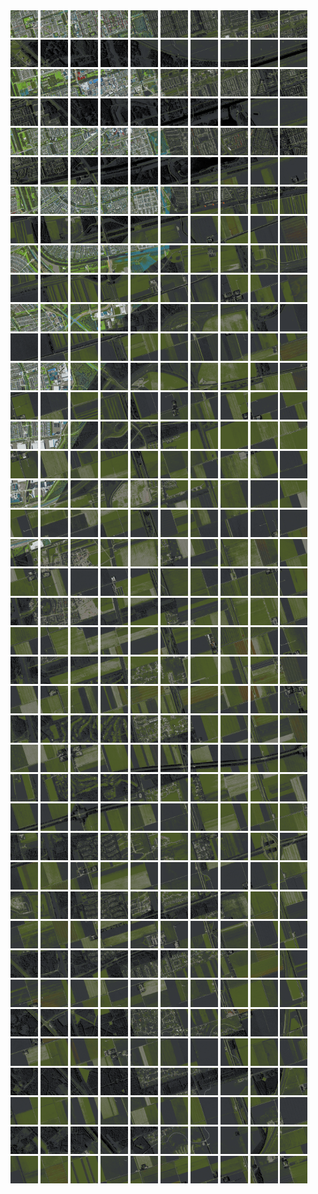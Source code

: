 <html>
<div>
<img src="https://github.com/HakkaTjakka/NL_TILE_MAP/blob/main/18/624/-1052/r.6240.-10520.png" height="44" width="44">
<img src="https://github.com/HakkaTjakka/NL_TILE_MAP/blob/main/18/624/-1052/r.6241.-10520.png" height="44" width="44">
<img src="https://github.com/HakkaTjakka/NL_TILE_MAP/blob/main/18/624/-1052/r.6242.-10520.png" height="44" width="44">
<img src="https://github.com/HakkaTjakka/NL_TILE_MAP/blob/main/18/624/-1052/r.6243.-10520.png" height="44" width="44">
<img src="https://github.com/HakkaTjakka/NL_TILE_MAP/blob/main/18/624/-1052/r.6244.-10520.png" height="44" width="44">
<img src="https://github.com/HakkaTjakka/NL_TILE_MAP/blob/main/18/624/-1052/r.6245.-10520.png" height="44" width="44">
<img src="https://github.com/HakkaTjakka/NL_TILE_MAP/blob/main/18/624/-1052/r.6246.-10520.png" height="44" width="44">
<img src="https://github.com/HakkaTjakka/NL_TILE_MAP/blob/main/18/624/-1052/r.6247.-10520.png" height="44" width="44">
<img src="https://github.com/HakkaTjakka/NL_TILE_MAP/blob/main/18/624/-1052/r.6248.-10520.png" height="44" width="44">
<img src="https://github.com/HakkaTjakka/NL_TILE_MAP/blob/main/18/624/-1052/r.6249.-10520.png" height="44" width="44">
<img src="https://github.com/HakkaTjakka/NL_TILE_MAP/blob/main/18/625/-1052/r.6250.-10520.png" height="44" width="44">
<img src="https://github.com/HakkaTjakka/NL_TILE_MAP/blob/main/18/625/-1052/r.6251.-10520.png" height="44" width="44">
<img src="https://github.com/HakkaTjakka/NL_TILE_MAP/blob/main/18/625/-1052/r.6252.-10520.png" height="44" width="44">
<img src="https://github.com/HakkaTjakka/NL_TILE_MAP/blob/main/18/625/-1052/r.6253.-10520.png" height="44" width="44">
<img src="https://github.com/HakkaTjakka/NL_TILE_MAP/blob/main/18/625/-1052/r.6254.-10520.png" height="44" width="44">
<img src="https://github.com/HakkaTjakka/NL_TILE_MAP/blob/main/18/625/-1052/r.6255.-10520.png" height="44" width="44">
<img src="https://github.com/HakkaTjakka/NL_TILE_MAP/blob/main/18/625/-1052/r.6256.-10520.png" height="44" width="44">
<img src="https://github.com/HakkaTjakka/NL_TILE_MAP/blob/main/18/625/-1052/r.6257.-10520.png" height="44" width="44">
<img src="https://github.com/HakkaTjakka/NL_TILE_MAP/blob/main/18/625/-1052/r.6258.-10520.png" height="44" width="44">
<img src="https://github.com/HakkaTjakka/NL_TILE_MAP/blob/main/18/625/-1052/r.6259.-10520.png" height="44" width="44">
<br>
<img src="https://github.com/HakkaTjakka/NL_TILE_MAP/blob/main/18/624/-1052/r.6240.-10519.png" height="44" width="44">
<img src="https://github.com/HakkaTjakka/NL_TILE_MAP/blob/main/18/624/-1052/r.6241.-10519.png" height="44" width="44">
<img src="https://github.com/HakkaTjakka/NL_TILE_MAP/blob/main/18/624/-1052/r.6242.-10519.png" height="44" width="44">
<img src="https://github.com/HakkaTjakka/NL_TILE_MAP/blob/main/18/624/-1052/r.6243.-10519.png" height="44" width="44">
<img src="https://github.com/HakkaTjakka/NL_TILE_MAP/blob/main/18/624/-1052/r.6244.-10519.png" height="44" width="44">
<img src="https://github.com/HakkaTjakka/NL_TILE_MAP/blob/main/18/624/-1052/r.6245.-10519.png" height="44" width="44">
<img src="https://github.com/HakkaTjakka/NL_TILE_MAP/blob/main/18/624/-1052/r.6246.-10519.png" height="44" width="44">
<img src="https://github.com/HakkaTjakka/NL_TILE_MAP/blob/main/18/624/-1052/r.6247.-10519.png" height="44" width="44">
<img src="https://github.com/HakkaTjakka/NL_TILE_MAP/blob/main/18/624/-1052/r.6248.-10519.png" height="44" width="44">
<img src="https://github.com/HakkaTjakka/NL_TILE_MAP/blob/main/18/624/-1052/r.6249.-10519.png" height="44" width="44">
<img src="https://github.com/HakkaTjakka/NL_TILE_MAP/blob/main/18/625/-1052/r.6250.-10519.png" height="44" width="44">
<img src="https://github.com/HakkaTjakka/NL_TILE_MAP/blob/main/18/625/-1052/r.6251.-10519.png" height="44" width="44">
<img src="https://github.com/HakkaTjakka/NL_TILE_MAP/blob/main/18/625/-1052/r.6252.-10519.png" height="44" width="44">
<img src="https://github.com/HakkaTjakka/NL_TILE_MAP/blob/main/18/625/-1052/r.6253.-10519.png" height="44" width="44">
<img src="https://github.com/HakkaTjakka/NL_TILE_MAP/blob/main/18/625/-1052/r.6254.-10519.png" height="44" width="44">
<img src="https://github.com/HakkaTjakka/NL_TILE_MAP/blob/main/18/625/-1052/r.6255.-10519.png" height="44" width="44">
<img src="https://github.com/HakkaTjakka/NL_TILE_MAP/blob/main/18/625/-1052/r.6256.-10519.png" height="44" width="44">
<img src="https://github.com/HakkaTjakka/NL_TILE_MAP/blob/main/18/625/-1052/r.6257.-10519.png" height="44" width="44">
<img src="https://github.com/HakkaTjakka/NL_TILE_MAP/blob/main/18/625/-1052/r.6258.-10519.png" height="44" width="44">
<img src="https://github.com/HakkaTjakka/NL_TILE_MAP/blob/main/18/625/-1052/r.6259.-10519.png" height="44" width="44">
<br>
<img src="https://github.com/HakkaTjakka/NL_TILE_MAP/blob/main/18/624/-1052/r.6240.-10518.png" height="44" width="44">
<img src="https://github.com/HakkaTjakka/NL_TILE_MAP/blob/main/18/624/-1052/r.6241.-10518.png" height="44" width="44">
<img src="https://github.com/HakkaTjakka/NL_TILE_MAP/blob/main/18/624/-1052/r.6242.-10518.png" height="44" width="44">
<img src="https://github.com/HakkaTjakka/NL_TILE_MAP/blob/main/18/624/-1052/r.6243.-10518.png" height="44" width="44">
<img src="https://github.com/HakkaTjakka/NL_TILE_MAP/blob/main/18/624/-1052/r.6244.-10518.png" height="44" width="44">
<img src="https://github.com/HakkaTjakka/NL_TILE_MAP/blob/main/18/624/-1052/r.6245.-10518.png" height="44" width="44">
<img src="https://github.com/HakkaTjakka/NL_TILE_MAP/blob/main/18/624/-1052/r.6246.-10518.png" height="44" width="44">
<img src="https://github.com/HakkaTjakka/NL_TILE_MAP/blob/main/18/624/-1052/r.6247.-10518.png" height="44" width="44">
<img src="https://github.com/HakkaTjakka/NL_TILE_MAP/blob/main/18/624/-1052/r.6248.-10518.png" height="44" width="44">
<img src="https://github.com/HakkaTjakka/NL_TILE_MAP/blob/main/18/624/-1052/r.6249.-10518.png" height="44" width="44">
<img src="https://github.com/HakkaTjakka/NL_TILE_MAP/blob/main/18/625/-1052/r.6250.-10518.png" height="44" width="44">
<img src="https://github.com/HakkaTjakka/NL_TILE_MAP/blob/main/18/625/-1052/r.6251.-10518.png" height="44" width="44">
<img src="https://github.com/HakkaTjakka/NL_TILE_MAP/blob/main/18/625/-1052/r.6252.-10518.png" height="44" width="44">
<img src="https://github.com/HakkaTjakka/NL_TILE_MAP/blob/main/18/625/-1052/r.6253.-10518.png" height="44" width="44">
<img src="https://github.com/HakkaTjakka/NL_TILE_MAP/blob/main/18/625/-1052/r.6254.-10518.png" height="44" width="44">
<img src="https://github.com/HakkaTjakka/NL_TILE_MAP/blob/main/18/625/-1052/r.6255.-10518.png" height="44" width="44">
<img src="https://github.com/HakkaTjakka/NL_TILE_MAP/blob/main/18/625/-1052/r.6256.-10518.png" height="44" width="44">
<img src="https://github.com/HakkaTjakka/NL_TILE_MAP/blob/main/18/625/-1052/r.6257.-10518.png" height="44" width="44">
<img src="https://github.com/HakkaTjakka/NL_TILE_MAP/blob/main/18/625/-1052/r.6258.-10518.png" height="44" width="44">
<img src="https://github.com/HakkaTjakka/NL_TILE_MAP/blob/main/18/625/-1052/r.6259.-10518.png" height="44" width="44">
<br>
<img src="https://github.com/HakkaTjakka/NL_TILE_MAP/blob/main/18/624/-1052/r.6240.-10517.png" height="44" width="44">
<img src="https://github.com/HakkaTjakka/NL_TILE_MAP/blob/main/18/624/-1052/r.6241.-10517.png" height="44" width="44">
<img src="https://github.com/HakkaTjakka/NL_TILE_MAP/blob/main/18/624/-1052/r.6242.-10517.png" height="44" width="44">
<img src="https://github.com/HakkaTjakka/NL_TILE_MAP/blob/main/18/624/-1052/r.6243.-10517.png" height="44" width="44">
<img src="https://github.com/HakkaTjakka/NL_TILE_MAP/blob/main/18/624/-1052/r.6244.-10517.png" height="44" width="44">
<img src="https://github.com/HakkaTjakka/NL_TILE_MAP/blob/main/18/624/-1052/r.6245.-10517.png" height="44" width="44">
<img src="https://github.com/HakkaTjakka/NL_TILE_MAP/blob/main/18/624/-1052/r.6246.-10517.png" height="44" width="44">
<img src="https://github.com/HakkaTjakka/NL_TILE_MAP/blob/main/18/624/-1052/r.6247.-10517.png" height="44" width="44">
<img src="https://github.com/HakkaTjakka/NL_TILE_MAP/blob/main/18/624/-1052/r.6248.-10517.png" height="44" width="44">
<img src="https://github.com/HakkaTjakka/NL_TILE_MAP/blob/main/18/624/-1052/r.6249.-10517.png" height="44" width="44">
<img src="https://github.com/HakkaTjakka/NL_TILE_MAP/blob/main/18/625/-1052/r.6250.-10517.png" height="44" width="44">
<img src="https://github.com/HakkaTjakka/NL_TILE_MAP/blob/main/18/625/-1052/r.6251.-10517.png" height="44" width="44">
<img src="https://github.com/HakkaTjakka/NL_TILE_MAP/blob/main/18/625/-1052/r.6252.-10517.png" height="44" width="44">
<img src="https://github.com/HakkaTjakka/NL_TILE_MAP/blob/main/18/625/-1052/r.6253.-10517.png" height="44" width="44">
<img src="https://github.com/HakkaTjakka/NL_TILE_MAP/blob/main/18/625/-1052/r.6254.-10517.png" height="44" width="44">
<img src="https://github.com/HakkaTjakka/NL_TILE_MAP/blob/main/18/625/-1052/r.6255.-10517.png" height="44" width="44">
<img src="https://github.com/HakkaTjakka/NL_TILE_MAP/blob/main/18/625/-1052/r.6256.-10517.png" height="44" width="44">
<img src="https://github.com/HakkaTjakka/NL_TILE_MAP/blob/main/18/625/-1052/r.6257.-10517.png" height="44" width="44">
<img src="https://github.com/HakkaTjakka/NL_TILE_MAP/blob/main/18/625/-1052/r.6258.-10517.png" height="44" width="44">
<img src="https://github.com/HakkaTjakka/NL_TILE_MAP/blob/main/18/625/-1052/r.6259.-10517.png" height="44" width="44">
<br>
<img src="https://github.com/HakkaTjakka/NL_TILE_MAP/blob/main/18/624/-1052/r.6240.-10516.png" height="44" width="44">
<img src="https://github.com/HakkaTjakka/NL_TILE_MAP/blob/main/18/624/-1052/r.6241.-10516.png" height="44" width="44">
<img src="https://github.com/HakkaTjakka/NL_TILE_MAP/blob/main/18/624/-1052/r.6242.-10516.png" height="44" width="44">
<img src="https://github.com/HakkaTjakka/NL_TILE_MAP/blob/main/18/624/-1052/r.6243.-10516.png" height="44" width="44">
<img src="https://github.com/HakkaTjakka/NL_TILE_MAP/blob/main/18/624/-1052/r.6244.-10516.png" height="44" width="44">
<img src="https://github.com/HakkaTjakka/NL_TILE_MAP/blob/main/18/624/-1052/r.6245.-10516.png" height="44" width="44">
<img src="https://github.com/HakkaTjakka/NL_TILE_MAP/blob/main/18/624/-1052/r.6246.-10516.png" height="44" width="44">
<img src="https://github.com/HakkaTjakka/NL_TILE_MAP/blob/main/18/624/-1052/r.6247.-10516.png" height="44" width="44">
<img src="https://github.com/HakkaTjakka/NL_TILE_MAP/blob/main/18/624/-1052/r.6248.-10516.png" height="44" width="44">
<img src="https://github.com/HakkaTjakka/NL_TILE_MAP/blob/main/18/624/-1052/r.6249.-10516.png" height="44" width="44">
<img src="https://github.com/HakkaTjakka/NL_TILE_MAP/blob/main/18/625/-1052/r.6250.-10516.png" height="44" width="44">
<img src="https://github.com/HakkaTjakka/NL_TILE_MAP/blob/main/18/625/-1052/r.6251.-10516.png" height="44" width="44">
<img src="https://github.com/HakkaTjakka/NL_TILE_MAP/blob/main/18/625/-1052/r.6252.-10516.png" height="44" width="44">
<img src="https://github.com/HakkaTjakka/NL_TILE_MAP/blob/main/18/625/-1052/r.6253.-10516.png" height="44" width="44">
<img src="https://github.com/HakkaTjakka/NL_TILE_MAP/blob/main/18/625/-1052/r.6254.-10516.png" height="44" width="44">
<img src="https://github.com/HakkaTjakka/NL_TILE_MAP/blob/main/18/625/-1052/r.6255.-10516.png" height="44" width="44">
<img src="https://github.com/HakkaTjakka/NL_TILE_MAP/blob/main/18/625/-1052/r.6256.-10516.png" height="44" width="44">
<img src="https://github.com/HakkaTjakka/NL_TILE_MAP/blob/main/18/625/-1052/r.6257.-10516.png" height="44" width="44">
<img src="https://github.com/HakkaTjakka/NL_TILE_MAP/blob/main/18/625/-1052/r.6258.-10516.png" height="44" width="44">
<img src="https://github.com/HakkaTjakka/NL_TILE_MAP/blob/main/18/625/-1052/r.6259.-10516.png" height="44" width="44">
<br>
<img src="https://github.com/HakkaTjakka/NL_TILE_MAP/blob/main/18/624/-1052/r.6240.-10515.png" height="44" width="44">
<img src="https://github.com/HakkaTjakka/NL_TILE_MAP/blob/main/18/624/-1052/r.6241.-10515.png" height="44" width="44">
<img src="https://github.com/HakkaTjakka/NL_TILE_MAP/blob/main/18/624/-1052/r.6242.-10515.png" height="44" width="44">
<img src="https://github.com/HakkaTjakka/NL_TILE_MAP/blob/main/18/624/-1052/r.6243.-10515.png" height="44" width="44">
<img src="https://github.com/HakkaTjakka/NL_TILE_MAP/blob/main/18/624/-1052/r.6244.-10515.png" height="44" width="44">
<img src="https://github.com/HakkaTjakka/NL_TILE_MAP/blob/main/18/624/-1052/r.6245.-10515.png" height="44" width="44">
<img src="https://github.com/HakkaTjakka/NL_TILE_MAP/blob/main/18/624/-1052/r.6246.-10515.png" height="44" width="44">
<img src="https://github.com/HakkaTjakka/NL_TILE_MAP/blob/main/18/624/-1052/r.6247.-10515.png" height="44" width="44">
<img src="https://github.com/HakkaTjakka/NL_TILE_MAP/blob/main/18/624/-1052/r.6248.-10515.png" height="44" width="44">
<img src="https://github.com/HakkaTjakka/NL_TILE_MAP/blob/main/18/624/-1052/r.6249.-10515.png" height="44" width="44">
<img src="https://github.com/HakkaTjakka/NL_TILE_MAP/blob/main/18/625/-1052/r.6250.-10515.png" height="44" width="44">
<img src="https://github.com/HakkaTjakka/NL_TILE_MAP/blob/main/18/625/-1052/r.6251.-10515.png" height="44" width="44">
<img src="https://github.com/HakkaTjakka/NL_TILE_MAP/blob/main/18/625/-1052/r.6252.-10515.png" height="44" width="44">
<img src="https://github.com/HakkaTjakka/NL_TILE_MAP/blob/main/18/625/-1052/r.6253.-10515.png" height="44" width="44">
<img src="https://github.com/HakkaTjakka/NL_TILE_MAP/blob/main/18/625/-1052/r.6254.-10515.png" height="44" width="44">
<img src="https://github.com/HakkaTjakka/NL_TILE_MAP/blob/main/18/625/-1052/r.6255.-10515.png" height="44" width="44">
<img src="https://github.com/HakkaTjakka/NL_TILE_MAP/blob/main/18/625/-1052/r.6256.-10515.png" height="44" width="44">
<img src="https://github.com/HakkaTjakka/NL_TILE_MAP/blob/main/18/625/-1052/r.6257.-10515.png" height="44" width="44">
<img src="https://github.com/HakkaTjakka/NL_TILE_MAP/blob/main/18/625/-1052/r.6258.-10515.png" height="44" width="44">
<img src="https://github.com/HakkaTjakka/NL_TILE_MAP/blob/main/18/625/-1052/r.6259.-10515.png" height="44" width="44">
<br>
<img src="https://github.com/HakkaTjakka/NL_TILE_MAP/blob/main/18/624/-1052/r.6240.-10514.png" height="44" width="44">
<img src="https://github.com/HakkaTjakka/NL_TILE_MAP/blob/main/18/624/-1052/r.6241.-10514.png" height="44" width="44">
<img src="https://github.com/HakkaTjakka/NL_TILE_MAP/blob/main/18/624/-1052/r.6242.-10514.png" height="44" width="44">
<img src="https://github.com/HakkaTjakka/NL_TILE_MAP/blob/main/18/624/-1052/r.6243.-10514.png" height="44" width="44">
<img src="https://github.com/HakkaTjakka/NL_TILE_MAP/blob/main/18/624/-1052/r.6244.-10514.png" height="44" width="44">
<img src="https://github.com/HakkaTjakka/NL_TILE_MAP/blob/main/18/624/-1052/r.6245.-10514.png" height="44" width="44">
<img src="https://github.com/HakkaTjakka/NL_TILE_MAP/blob/main/18/624/-1052/r.6246.-10514.png" height="44" width="44">
<img src="https://github.com/HakkaTjakka/NL_TILE_MAP/blob/main/18/624/-1052/r.6247.-10514.png" height="44" width="44">
<img src="https://github.com/HakkaTjakka/NL_TILE_MAP/blob/main/18/624/-1052/r.6248.-10514.png" height="44" width="44">
<img src="https://github.com/HakkaTjakka/NL_TILE_MAP/blob/main/18/624/-1052/r.6249.-10514.png" height="44" width="44">
<img src="https://github.com/HakkaTjakka/NL_TILE_MAP/blob/main/18/625/-1052/r.6250.-10514.png" height="44" width="44">
<img src="https://github.com/HakkaTjakka/NL_TILE_MAP/blob/main/18/625/-1052/r.6251.-10514.png" height="44" width="44">
<img src="https://github.com/HakkaTjakka/NL_TILE_MAP/blob/main/18/625/-1052/r.6252.-10514.png" height="44" width="44">
<img src="https://github.com/HakkaTjakka/NL_TILE_MAP/blob/main/18/625/-1052/r.6253.-10514.png" height="44" width="44">
<img src="https://github.com/HakkaTjakka/NL_TILE_MAP/blob/main/18/625/-1052/r.6254.-10514.png" height="44" width="44">
<img src="https://github.com/HakkaTjakka/NL_TILE_MAP/blob/main/18/625/-1052/r.6255.-10514.png" height="44" width="44">
<img src="https://github.com/HakkaTjakka/NL_TILE_MAP/blob/main/18/625/-1052/r.6256.-10514.png" height="44" width="44">
<img src="https://github.com/HakkaTjakka/NL_TILE_MAP/blob/main/18/625/-1052/r.6257.-10514.png" height="44" width="44">
<img src="https://github.com/HakkaTjakka/NL_TILE_MAP/blob/main/18/625/-1052/r.6258.-10514.png" height="44" width="44">
<img src="https://github.com/HakkaTjakka/NL_TILE_MAP/blob/main/18/625/-1052/r.6259.-10514.png" height="44" width="44">
<br>
<img src="https://github.com/HakkaTjakka/NL_TILE_MAP/blob/main/18/624/-1052/r.6240.-10513.png" height="44" width="44">
<img src="https://github.com/HakkaTjakka/NL_TILE_MAP/blob/main/18/624/-1052/r.6241.-10513.png" height="44" width="44">
<img src="https://github.com/HakkaTjakka/NL_TILE_MAP/blob/main/18/624/-1052/r.6242.-10513.png" height="44" width="44">
<img src="https://github.com/HakkaTjakka/NL_TILE_MAP/blob/main/18/624/-1052/r.6243.-10513.png" height="44" width="44">
<img src="https://github.com/HakkaTjakka/NL_TILE_MAP/blob/main/18/624/-1052/r.6244.-10513.png" height="44" width="44">
<img src="https://github.com/HakkaTjakka/NL_TILE_MAP/blob/main/18/624/-1052/r.6245.-10513.png" height="44" width="44">
<img src="https://github.com/HakkaTjakka/NL_TILE_MAP/blob/main/18/624/-1052/r.6246.-10513.png" height="44" width="44">
<img src="https://github.com/HakkaTjakka/NL_TILE_MAP/blob/main/18/624/-1052/r.6247.-10513.png" height="44" width="44">
<img src="https://github.com/HakkaTjakka/NL_TILE_MAP/blob/main/18/624/-1052/r.6248.-10513.png" height="44" width="44">
<img src="https://github.com/HakkaTjakka/NL_TILE_MAP/blob/main/18/624/-1052/r.6249.-10513.png" height="44" width="44">
<img src="https://github.com/HakkaTjakka/NL_TILE_MAP/blob/main/18/625/-1052/r.6250.-10513.png" height="44" width="44">
<img src="https://github.com/HakkaTjakka/NL_TILE_MAP/blob/main/18/625/-1052/r.6251.-10513.png" height="44" width="44">
<img src="https://github.com/HakkaTjakka/NL_TILE_MAP/blob/main/18/625/-1052/r.6252.-10513.png" height="44" width="44">
<img src="https://github.com/HakkaTjakka/NL_TILE_MAP/blob/main/18/625/-1052/r.6253.-10513.png" height="44" width="44">
<img src="https://github.com/HakkaTjakka/NL_TILE_MAP/blob/main/18/625/-1052/r.6254.-10513.png" height="44" width="44">
<img src="https://github.com/HakkaTjakka/NL_TILE_MAP/blob/main/18/625/-1052/r.6255.-10513.png" height="44" width="44">
<img src="https://github.com/HakkaTjakka/NL_TILE_MAP/blob/main/18/625/-1052/r.6256.-10513.png" height="44" width="44">
<img src="https://github.com/HakkaTjakka/NL_TILE_MAP/blob/main/18/625/-1052/r.6257.-10513.png" height="44" width="44">
<img src="https://github.com/HakkaTjakka/NL_TILE_MAP/blob/main/18/625/-1052/r.6258.-10513.png" height="44" width="44">
<img src="https://github.com/HakkaTjakka/NL_TILE_MAP/blob/main/18/625/-1052/r.6259.-10513.png" height="44" width="44">
<br>
<img src="https://github.com/HakkaTjakka/NL_TILE_MAP/blob/main/18/624/-1052/r.6240.-10512.png" height="44" width="44">
<img src="https://github.com/HakkaTjakka/NL_TILE_MAP/blob/main/18/624/-1052/r.6241.-10512.png" height="44" width="44">
<img src="https://github.com/HakkaTjakka/NL_TILE_MAP/blob/main/18/624/-1052/r.6242.-10512.png" height="44" width="44">
<img src="https://github.com/HakkaTjakka/NL_TILE_MAP/blob/main/18/624/-1052/r.6243.-10512.png" height="44" width="44">
<img src="https://github.com/HakkaTjakka/NL_TILE_MAP/blob/main/18/624/-1052/r.6244.-10512.png" height="44" width="44">
<img src="https://github.com/HakkaTjakka/NL_TILE_MAP/blob/main/18/624/-1052/r.6245.-10512.png" height="44" width="44">
<img src="https://github.com/HakkaTjakka/NL_TILE_MAP/blob/main/18/624/-1052/r.6246.-10512.png" height="44" width="44">
<img src="https://github.com/HakkaTjakka/NL_TILE_MAP/blob/main/18/624/-1052/r.6247.-10512.png" height="44" width="44">
<img src="https://github.com/HakkaTjakka/NL_TILE_MAP/blob/main/18/624/-1052/r.6248.-10512.png" height="44" width="44">
<img src="https://github.com/HakkaTjakka/NL_TILE_MAP/blob/main/18/624/-1052/r.6249.-10512.png" height="44" width="44">
<img src="https://github.com/HakkaTjakka/NL_TILE_MAP/blob/main/18/625/-1052/r.6250.-10512.png" height="44" width="44">
<img src="https://github.com/HakkaTjakka/NL_TILE_MAP/blob/main/18/625/-1052/r.6251.-10512.png" height="44" width="44">
<img src="https://github.com/HakkaTjakka/NL_TILE_MAP/blob/main/18/625/-1052/r.6252.-10512.png" height="44" width="44">
<img src="https://github.com/HakkaTjakka/NL_TILE_MAP/blob/main/18/625/-1052/r.6253.-10512.png" height="44" width="44">
<img src="https://github.com/HakkaTjakka/NL_TILE_MAP/blob/main/18/625/-1052/r.6254.-10512.png" height="44" width="44">
<img src="https://github.com/HakkaTjakka/NL_TILE_MAP/blob/main/18/625/-1052/r.6255.-10512.png" height="44" width="44">
<img src="https://github.com/HakkaTjakka/NL_TILE_MAP/blob/main/18/625/-1052/r.6256.-10512.png" height="44" width="44">
<img src="https://github.com/HakkaTjakka/NL_TILE_MAP/blob/main/18/625/-1052/r.6257.-10512.png" height="44" width="44">
<img src="https://github.com/HakkaTjakka/NL_TILE_MAP/blob/main/18/625/-1052/r.6258.-10512.png" height="44" width="44">
<img src="https://github.com/HakkaTjakka/NL_TILE_MAP/blob/main/18/625/-1052/r.6259.-10512.png" height="44" width="44">
<br>
<img src="https://github.com/HakkaTjakka/NL_TILE_MAP/blob/main/18/624/-1052/r.6240.-10511.png" height="44" width="44">
<img src="https://github.com/HakkaTjakka/NL_TILE_MAP/blob/main/18/624/-1052/r.6241.-10511.png" height="44" width="44">
<img src="https://github.com/HakkaTjakka/NL_TILE_MAP/blob/main/18/624/-1052/r.6242.-10511.png" height="44" width="44">
<img src="https://github.com/HakkaTjakka/NL_TILE_MAP/blob/main/18/624/-1052/r.6243.-10511.png" height="44" width="44">
<img src="https://github.com/HakkaTjakka/NL_TILE_MAP/blob/main/18/624/-1052/r.6244.-10511.png" height="44" width="44">
<img src="https://github.com/HakkaTjakka/NL_TILE_MAP/blob/main/18/624/-1052/r.6245.-10511.png" height="44" width="44">
<img src="https://github.com/HakkaTjakka/NL_TILE_MAP/blob/main/18/624/-1052/r.6246.-10511.png" height="44" width="44">
<img src="https://github.com/HakkaTjakka/NL_TILE_MAP/blob/main/18/624/-1052/r.6247.-10511.png" height="44" width="44">
<img src="https://github.com/HakkaTjakka/NL_TILE_MAP/blob/main/18/624/-1052/r.6248.-10511.png" height="44" width="44">
<img src="https://github.com/HakkaTjakka/NL_TILE_MAP/blob/main/18/624/-1052/r.6249.-10511.png" height="44" width="44">
<img src="https://github.com/HakkaTjakka/NL_TILE_MAP/blob/main/18/625/-1052/r.6250.-10511.png" height="44" width="44">
<img src="https://github.com/HakkaTjakka/NL_TILE_MAP/blob/main/18/625/-1052/r.6251.-10511.png" height="44" width="44">
<img src="https://github.com/HakkaTjakka/NL_TILE_MAP/blob/main/18/625/-1052/r.6252.-10511.png" height="44" width="44">
<img src="https://github.com/HakkaTjakka/NL_TILE_MAP/blob/main/18/625/-1052/r.6253.-10511.png" height="44" width="44">
<img src="https://github.com/HakkaTjakka/NL_TILE_MAP/blob/main/18/625/-1052/r.6254.-10511.png" height="44" width="44">
<img src="https://github.com/HakkaTjakka/NL_TILE_MAP/blob/main/18/625/-1052/r.6255.-10511.png" height="44" width="44">
<img src="https://github.com/HakkaTjakka/NL_TILE_MAP/blob/main/18/625/-1052/r.6256.-10511.png" height="44" width="44">
<img src="https://github.com/HakkaTjakka/NL_TILE_MAP/blob/main/18/625/-1052/r.6257.-10511.png" height="44" width="44">
<img src="https://github.com/HakkaTjakka/NL_TILE_MAP/blob/main/18/625/-1052/r.6258.-10511.png" height="44" width="44">
<img src="https://github.com/HakkaTjakka/NL_TILE_MAP/blob/main/18/625/-1052/r.6259.-10511.png" height="44" width="44">
<br>
<img src="https://github.com/HakkaTjakka/NL_TILE_MAP/blob/main/18/624/-1051/r.6240.-10510.png" height="44" width="44">
<img src="https://github.com/HakkaTjakka/NL_TILE_MAP/blob/main/18/624/-1051/r.6241.-10510.png" height="44" width="44">
<img src="https://github.com/HakkaTjakka/NL_TILE_MAP/blob/main/18/624/-1051/r.6242.-10510.png" height="44" width="44">
<img src="https://github.com/HakkaTjakka/NL_TILE_MAP/blob/main/18/624/-1051/r.6243.-10510.png" height="44" width="44">
<img src="https://github.com/HakkaTjakka/NL_TILE_MAP/blob/main/18/624/-1051/r.6244.-10510.png" height="44" width="44">
<img src="https://github.com/HakkaTjakka/NL_TILE_MAP/blob/main/18/624/-1051/r.6245.-10510.png" height="44" width="44">
<img src="https://github.com/HakkaTjakka/NL_TILE_MAP/blob/main/18/624/-1051/r.6246.-10510.png" height="44" width="44">
<img src="https://github.com/HakkaTjakka/NL_TILE_MAP/blob/main/18/624/-1051/r.6247.-10510.png" height="44" width="44">
<img src="https://github.com/HakkaTjakka/NL_TILE_MAP/blob/main/18/624/-1051/r.6248.-10510.png" height="44" width="44">
<img src="https://github.com/HakkaTjakka/NL_TILE_MAP/blob/main/18/624/-1051/r.6249.-10510.png" height="44" width="44">
<img src="https://github.com/HakkaTjakka/NL_TILE_MAP/blob/main/18/625/-1051/r.6250.-10510.png" height="44" width="44">
<img src="https://github.com/HakkaTjakka/NL_TILE_MAP/blob/main/18/625/-1051/r.6251.-10510.png" height="44" width="44">
<img src="https://github.com/HakkaTjakka/NL_TILE_MAP/blob/main/18/625/-1051/r.6252.-10510.png" height="44" width="44">
<img src="https://github.com/HakkaTjakka/NL_TILE_MAP/blob/main/18/625/-1051/r.6253.-10510.png" height="44" width="44">
<img src="https://github.com/HakkaTjakka/NL_TILE_MAP/blob/main/18/625/-1051/r.6254.-10510.png" height="44" width="44">
<img src="https://github.com/HakkaTjakka/NL_TILE_MAP/blob/main/18/625/-1051/r.6255.-10510.png" height="44" width="44">
<img src="https://github.com/HakkaTjakka/NL_TILE_MAP/blob/main/18/625/-1051/r.6256.-10510.png" height="44" width="44">
<img src="https://github.com/HakkaTjakka/NL_TILE_MAP/blob/main/18/625/-1051/r.6257.-10510.png" height="44" width="44">
<img src="https://github.com/HakkaTjakka/NL_TILE_MAP/blob/main/18/625/-1051/r.6258.-10510.png" height="44" width="44">
<img src="https://github.com/HakkaTjakka/NL_TILE_MAP/blob/main/18/625/-1051/r.6259.-10510.png" height="44" width="44">
<br>
<img src="https://github.com/HakkaTjakka/NL_TILE_MAP/blob/main/18/624/-1051/r.6240.-10509.png" height="44" width="44">
<img src="https://github.com/HakkaTjakka/NL_TILE_MAP/blob/main/18/624/-1051/r.6241.-10509.png" height="44" width="44">
<img src="https://github.com/HakkaTjakka/NL_TILE_MAP/blob/main/18/624/-1051/r.6242.-10509.png" height="44" width="44">
<img src="https://github.com/HakkaTjakka/NL_TILE_MAP/blob/main/18/624/-1051/r.6243.-10509.png" height="44" width="44">
<img src="https://github.com/HakkaTjakka/NL_TILE_MAP/blob/main/18/624/-1051/r.6244.-10509.png" height="44" width="44">
<img src="https://github.com/HakkaTjakka/NL_TILE_MAP/blob/main/18/624/-1051/r.6245.-10509.png" height="44" width="44">
<img src="https://github.com/HakkaTjakka/NL_TILE_MAP/blob/main/18/624/-1051/r.6246.-10509.png" height="44" width="44">
<img src="https://github.com/HakkaTjakka/NL_TILE_MAP/blob/main/18/624/-1051/r.6247.-10509.png" height="44" width="44">
<img src="https://github.com/HakkaTjakka/NL_TILE_MAP/blob/main/18/624/-1051/r.6248.-10509.png" height="44" width="44">
<img src="https://github.com/HakkaTjakka/NL_TILE_MAP/blob/main/18/624/-1051/r.6249.-10509.png" height="44" width="44">
<img src="https://github.com/HakkaTjakka/NL_TILE_MAP/blob/main/18/625/-1051/r.6250.-10509.png" height="44" width="44">
<img src="https://github.com/HakkaTjakka/NL_TILE_MAP/blob/main/18/625/-1051/r.6251.-10509.png" height="44" width="44">
<img src="https://github.com/HakkaTjakka/NL_TILE_MAP/blob/main/18/625/-1051/r.6252.-10509.png" height="44" width="44">
<img src="https://github.com/HakkaTjakka/NL_TILE_MAP/blob/main/18/625/-1051/r.6253.-10509.png" height="44" width="44">
<img src="https://github.com/HakkaTjakka/NL_TILE_MAP/blob/main/18/625/-1051/r.6254.-10509.png" height="44" width="44">
<img src="https://github.com/HakkaTjakka/NL_TILE_MAP/blob/main/18/625/-1051/r.6255.-10509.png" height="44" width="44">
<img src="https://github.com/HakkaTjakka/NL_TILE_MAP/blob/main/18/625/-1051/r.6256.-10509.png" height="44" width="44">
<img src="https://github.com/HakkaTjakka/NL_TILE_MAP/blob/main/18/625/-1051/r.6257.-10509.png" height="44" width="44">
<img src="https://github.com/HakkaTjakka/NL_TILE_MAP/blob/main/18/625/-1051/r.6258.-10509.png" height="44" width="44">
<img src="https://github.com/HakkaTjakka/NL_TILE_MAP/blob/main/18/625/-1051/r.6259.-10509.png" height="44" width="44">
<br>
<img src="https://github.com/HakkaTjakka/NL_TILE_MAP/blob/main/18/624/-1051/r.6240.-10508.png" height="44" width="44">
<img src="https://github.com/HakkaTjakka/NL_TILE_MAP/blob/main/18/624/-1051/r.6241.-10508.png" height="44" width="44">
<img src="https://github.com/HakkaTjakka/NL_TILE_MAP/blob/main/18/624/-1051/r.6242.-10508.png" height="44" width="44">
<img src="https://github.com/HakkaTjakka/NL_TILE_MAP/blob/main/18/624/-1051/r.6243.-10508.png" height="44" width="44">
<img src="https://github.com/HakkaTjakka/NL_TILE_MAP/blob/main/18/624/-1051/r.6244.-10508.png" height="44" width="44">
<img src="https://github.com/HakkaTjakka/NL_TILE_MAP/blob/main/18/624/-1051/r.6245.-10508.png" height="44" width="44">
<img src="https://github.com/HakkaTjakka/NL_TILE_MAP/blob/main/18/624/-1051/r.6246.-10508.png" height="44" width="44">
<img src="https://github.com/HakkaTjakka/NL_TILE_MAP/blob/main/18/624/-1051/r.6247.-10508.png" height="44" width="44">
<img src="https://github.com/HakkaTjakka/NL_TILE_MAP/blob/main/18/624/-1051/r.6248.-10508.png" height="44" width="44">
<img src="https://github.com/HakkaTjakka/NL_TILE_MAP/blob/main/18/624/-1051/r.6249.-10508.png" height="44" width="44">
<img src="https://github.com/HakkaTjakka/NL_TILE_MAP/blob/main/18/625/-1051/r.6250.-10508.png" height="44" width="44">
<img src="https://github.com/HakkaTjakka/NL_TILE_MAP/blob/main/18/625/-1051/r.6251.-10508.png" height="44" width="44">
<img src="https://github.com/HakkaTjakka/NL_TILE_MAP/blob/main/18/625/-1051/r.6252.-10508.png" height="44" width="44">
<img src="https://github.com/HakkaTjakka/NL_TILE_MAP/blob/main/18/625/-1051/r.6253.-10508.png" height="44" width="44">
<img src="https://github.com/HakkaTjakka/NL_TILE_MAP/blob/main/18/625/-1051/r.6254.-10508.png" height="44" width="44">
<img src="https://github.com/HakkaTjakka/NL_TILE_MAP/blob/main/18/625/-1051/r.6255.-10508.png" height="44" width="44">
<img src="https://github.com/HakkaTjakka/NL_TILE_MAP/blob/main/18/625/-1051/r.6256.-10508.png" height="44" width="44">
<img src="https://github.com/HakkaTjakka/NL_TILE_MAP/blob/main/18/625/-1051/r.6257.-10508.png" height="44" width="44">
<img src="https://github.com/HakkaTjakka/NL_TILE_MAP/blob/main/18/625/-1051/r.6258.-10508.png" height="44" width="44">
<img src="https://github.com/HakkaTjakka/NL_TILE_MAP/blob/main/18/625/-1051/r.6259.-10508.png" height="44" width="44">
<br>
<img src="https://github.com/HakkaTjakka/NL_TILE_MAP/blob/main/18/624/-1051/r.6240.-10507.png" height="44" width="44">
<img src="https://github.com/HakkaTjakka/NL_TILE_MAP/blob/main/18/624/-1051/r.6241.-10507.png" height="44" width="44">
<img src="https://github.com/HakkaTjakka/NL_TILE_MAP/blob/main/18/624/-1051/r.6242.-10507.png" height="44" width="44">
<img src="https://github.com/HakkaTjakka/NL_TILE_MAP/blob/main/18/624/-1051/r.6243.-10507.png" height="44" width="44">
<img src="https://github.com/HakkaTjakka/NL_TILE_MAP/blob/main/18/624/-1051/r.6244.-10507.png" height="44" width="44">
<img src="https://github.com/HakkaTjakka/NL_TILE_MAP/blob/main/18/624/-1051/r.6245.-10507.png" height="44" width="44">
<img src="https://github.com/HakkaTjakka/NL_TILE_MAP/blob/main/18/624/-1051/r.6246.-10507.png" height="44" width="44">
<img src="https://github.com/HakkaTjakka/NL_TILE_MAP/blob/main/18/624/-1051/r.6247.-10507.png" height="44" width="44">
<img src="https://github.com/HakkaTjakka/NL_TILE_MAP/blob/main/18/624/-1051/r.6248.-10507.png" height="44" width="44">
<img src="https://github.com/HakkaTjakka/NL_TILE_MAP/blob/main/18/624/-1051/r.6249.-10507.png" height="44" width="44">
<img src="https://github.com/HakkaTjakka/NL_TILE_MAP/blob/main/18/625/-1051/r.6250.-10507.png" height="44" width="44">
<img src="https://github.com/HakkaTjakka/NL_TILE_MAP/blob/main/18/625/-1051/r.6251.-10507.png" height="44" width="44">
<img src="https://github.com/HakkaTjakka/NL_TILE_MAP/blob/main/18/625/-1051/r.6252.-10507.png" height="44" width="44">
<img src="https://github.com/HakkaTjakka/NL_TILE_MAP/blob/main/18/625/-1051/r.6253.-10507.png" height="44" width="44">
<img src="https://github.com/HakkaTjakka/NL_TILE_MAP/blob/main/18/625/-1051/r.6254.-10507.png" height="44" width="44">
<img src="https://github.com/HakkaTjakka/NL_TILE_MAP/blob/main/18/625/-1051/r.6255.-10507.png" height="44" width="44">
<img src="https://github.com/HakkaTjakka/NL_TILE_MAP/blob/main/18/625/-1051/r.6256.-10507.png" height="44" width="44">
<img src="https://github.com/HakkaTjakka/NL_TILE_MAP/blob/main/18/625/-1051/r.6257.-10507.png" height="44" width="44">
<img src="https://github.com/HakkaTjakka/NL_TILE_MAP/blob/main/18/625/-1051/r.6258.-10507.png" height="44" width="44">
<img src="https://github.com/HakkaTjakka/NL_TILE_MAP/blob/main/18/625/-1051/r.6259.-10507.png" height="44" width="44">
<br>
<img src="https://github.com/HakkaTjakka/NL_TILE_MAP/blob/main/18/624/-1051/r.6240.-10506.png" height="44" width="44">
<img src="https://github.com/HakkaTjakka/NL_TILE_MAP/blob/main/18/624/-1051/r.6241.-10506.png" height="44" width="44">
<img src="https://github.com/HakkaTjakka/NL_TILE_MAP/blob/main/18/624/-1051/r.6242.-10506.png" height="44" width="44">
<img src="https://github.com/HakkaTjakka/NL_TILE_MAP/blob/main/18/624/-1051/r.6243.-10506.png" height="44" width="44">
<img src="https://github.com/HakkaTjakka/NL_TILE_MAP/blob/main/18/624/-1051/r.6244.-10506.png" height="44" width="44">
<img src="https://github.com/HakkaTjakka/NL_TILE_MAP/blob/main/18/624/-1051/r.6245.-10506.png" height="44" width="44">
<img src="https://github.com/HakkaTjakka/NL_TILE_MAP/blob/main/18/624/-1051/r.6246.-10506.png" height="44" width="44">
<img src="https://github.com/HakkaTjakka/NL_TILE_MAP/blob/main/18/624/-1051/r.6247.-10506.png" height="44" width="44">
<img src="https://github.com/HakkaTjakka/NL_TILE_MAP/blob/main/18/624/-1051/r.6248.-10506.png" height="44" width="44">
<img src="https://github.com/HakkaTjakka/NL_TILE_MAP/blob/main/18/624/-1051/r.6249.-10506.png" height="44" width="44">
<img src="https://github.com/HakkaTjakka/NL_TILE_MAP/blob/main/18/625/-1051/r.6250.-10506.png" height="44" width="44">
<img src="https://github.com/HakkaTjakka/NL_TILE_MAP/blob/main/18/625/-1051/r.6251.-10506.png" height="44" width="44">
<img src="https://github.com/HakkaTjakka/NL_TILE_MAP/blob/main/18/625/-1051/r.6252.-10506.png" height="44" width="44">
<img src="https://github.com/HakkaTjakka/NL_TILE_MAP/blob/main/18/625/-1051/r.6253.-10506.png" height="44" width="44">
<img src="https://github.com/HakkaTjakka/NL_TILE_MAP/blob/main/18/625/-1051/r.6254.-10506.png" height="44" width="44">
<img src="https://github.com/HakkaTjakka/NL_TILE_MAP/blob/main/18/625/-1051/r.6255.-10506.png" height="44" width="44">
<img src="https://github.com/HakkaTjakka/NL_TILE_MAP/blob/main/18/625/-1051/r.6256.-10506.png" height="44" width="44">
<img src="https://github.com/HakkaTjakka/NL_TILE_MAP/blob/main/18/625/-1051/r.6257.-10506.png" height="44" width="44">
<img src="https://github.com/HakkaTjakka/NL_TILE_MAP/blob/main/18/625/-1051/r.6258.-10506.png" height="44" width="44">
<img src="https://github.com/HakkaTjakka/NL_TILE_MAP/blob/main/18/625/-1051/r.6259.-10506.png" height="44" width="44">
<br>
<img src="https://github.com/HakkaTjakka/NL_TILE_MAP/blob/main/18/624/-1051/r.6240.-10505.png" height="44" width="44">
<img src="https://github.com/HakkaTjakka/NL_TILE_MAP/blob/main/18/624/-1051/r.6241.-10505.png" height="44" width="44">
<img src="https://github.com/HakkaTjakka/NL_TILE_MAP/blob/main/18/624/-1051/r.6242.-10505.png" height="44" width="44">
<img src="https://github.com/HakkaTjakka/NL_TILE_MAP/blob/main/18/624/-1051/r.6243.-10505.png" height="44" width="44">
<img src="https://github.com/HakkaTjakka/NL_TILE_MAP/blob/main/18/624/-1051/r.6244.-10505.png" height="44" width="44">
<img src="https://github.com/HakkaTjakka/NL_TILE_MAP/blob/main/18/624/-1051/r.6245.-10505.png" height="44" width="44">
<img src="https://github.com/HakkaTjakka/NL_TILE_MAP/blob/main/18/624/-1051/r.6246.-10505.png" height="44" width="44">
<img src="https://github.com/HakkaTjakka/NL_TILE_MAP/blob/main/18/624/-1051/r.6247.-10505.png" height="44" width="44">
<img src="https://github.com/HakkaTjakka/NL_TILE_MAP/blob/main/18/624/-1051/r.6248.-10505.png" height="44" width="44">
<img src="https://github.com/HakkaTjakka/NL_TILE_MAP/blob/main/18/624/-1051/r.6249.-10505.png" height="44" width="44">
<img src="https://github.com/HakkaTjakka/NL_TILE_MAP/blob/main/18/625/-1051/r.6250.-10505.png" height="44" width="44">
<img src="https://github.com/HakkaTjakka/NL_TILE_MAP/blob/main/18/625/-1051/r.6251.-10505.png" height="44" width="44">
<img src="https://github.com/HakkaTjakka/NL_TILE_MAP/blob/main/18/625/-1051/r.6252.-10505.png" height="44" width="44">
<img src="https://github.com/HakkaTjakka/NL_TILE_MAP/blob/main/18/625/-1051/r.6253.-10505.png" height="44" width="44">
<img src="https://github.com/HakkaTjakka/NL_TILE_MAP/blob/main/18/625/-1051/r.6254.-10505.png" height="44" width="44">
<img src="https://github.com/HakkaTjakka/NL_TILE_MAP/blob/main/18/625/-1051/r.6255.-10505.png" height="44" width="44">
<img src="https://github.com/HakkaTjakka/NL_TILE_MAP/blob/main/18/625/-1051/r.6256.-10505.png" height="44" width="44">
<img src="https://github.com/HakkaTjakka/NL_TILE_MAP/blob/main/18/625/-1051/r.6257.-10505.png" height="44" width="44">
<img src="https://github.com/HakkaTjakka/NL_TILE_MAP/blob/main/18/625/-1051/r.6258.-10505.png" height="44" width="44">
<img src="https://github.com/HakkaTjakka/NL_TILE_MAP/blob/main/18/625/-1051/r.6259.-10505.png" height="44" width="44">
<br>
<img src="https://github.com/HakkaTjakka/NL_TILE_MAP/blob/main/18/624/-1051/r.6240.-10504.png" height="44" width="44">
<img src="https://github.com/HakkaTjakka/NL_TILE_MAP/blob/main/18/624/-1051/r.6241.-10504.png" height="44" width="44">
<img src="https://github.com/HakkaTjakka/NL_TILE_MAP/blob/main/18/624/-1051/r.6242.-10504.png" height="44" width="44">
<img src="https://github.com/HakkaTjakka/NL_TILE_MAP/blob/main/18/624/-1051/r.6243.-10504.png" height="44" width="44">
<img src="https://github.com/HakkaTjakka/NL_TILE_MAP/blob/main/18/624/-1051/r.6244.-10504.png" height="44" width="44">
<img src="https://github.com/HakkaTjakka/NL_TILE_MAP/blob/main/18/624/-1051/r.6245.-10504.png" height="44" width="44">
<img src="https://github.com/HakkaTjakka/NL_TILE_MAP/blob/main/18/624/-1051/r.6246.-10504.png" height="44" width="44">
<img src="https://github.com/HakkaTjakka/NL_TILE_MAP/blob/main/18/624/-1051/r.6247.-10504.png" height="44" width="44">
<img src="https://github.com/HakkaTjakka/NL_TILE_MAP/blob/main/18/624/-1051/r.6248.-10504.png" height="44" width="44">
<img src="https://github.com/HakkaTjakka/NL_TILE_MAP/blob/main/18/624/-1051/r.6249.-10504.png" height="44" width="44">
<img src="https://github.com/HakkaTjakka/NL_TILE_MAP/blob/main/18/625/-1051/r.6250.-10504.png" height="44" width="44">
<img src="https://github.com/HakkaTjakka/NL_TILE_MAP/blob/main/18/625/-1051/r.6251.-10504.png" height="44" width="44">
<img src="https://github.com/HakkaTjakka/NL_TILE_MAP/blob/main/18/625/-1051/r.6252.-10504.png" height="44" width="44">
<img src="https://github.com/HakkaTjakka/NL_TILE_MAP/blob/main/18/625/-1051/r.6253.-10504.png" height="44" width="44">
<img src="https://github.com/HakkaTjakka/NL_TILE_MAP/blob/main/18/625/-1051/r.6254.-10504.png" height="44" width="44">
<img src="https://github.com/HakkaTjakka/NL_TILE_MAP/blob/main/18/625/-1051/r.6255.-10504.png" height="44" width="44">
<img src="https://github.com/HakkaTjakka/NL_TILE_MAP/blob/main/18/625/-1051/r.6256.-10504.png" height="44" width="44">
<img src="https://github.com/HakkaTjakka/NL_TILE_MAP/blob/main/18/625/-1051/r.6257.-10504.png" height="44" width="44">
<img src="https://github.com/HakkaTjakka/NL_TILE_MAP/blob/main/18/625/-1051/r.6258.-10504.png" height="44" width="44">
<img src="https://github.com/HakkaTjakka/NL_TILE_MAP/blob/main/18/625/-1051/r.6259.-10504.png" height="44" width="44">
<br>
<img src="https://github.com/HakkaTjakka/NL_TILE_MAP/blob/main/18/624/-1051/r.6240.-10503.png" height="44" width="44">
<img src="https://github.com/HakkaTjakka/NL_TILE_MAP/blob/main/18/624/-1051/r.6241.-10503.png" height="44" width="44">
<img src="https://github.com/HakkaTjakka/NL_TILE_MAP/blob/main/18/624/-1051/r.6242.-10503.png" height="44" width="44">
<img src="https://github.com/HakkaTjakka/NL_TILE_MAP/blob/main/18/624/-1051/r.6243.-10503.png" height="44" width="44">
<img src="https://github.com/HakkaTjakka/NL_TILE_MAP/blob/main/18/624/-1051/r.6244.-10503.png" height="44" width="44">
<img src="https://github.com/HakkaTjakka/NL_TILE_MAP/blob/main/18/624/-1051/r.6245.-10503.png" height="44" width="44">
<img src="https://github.com/HakkaTjakka/NL_TILE_MAP/blob/main/18/624/-1051/r.6246.-10503.png" height="44" width="44">
<img src="https://github.com/HakkaTjakka/NL_TILE_MAP/blob/main/18/624/-1051/r.6247.-10503.png" height="44" width="44">
<img src="https://github.com/HakkaTjakka/NL_TILE_MAP/blob/main/18/624/-1051/r.6248.-10503.png" height="44" width="44">
<img src="https://github.com/HakkaTjakka/NL_TILE_MAP/blob/main/18/624/-1051/r.6249.-10503.png" height="44" width="44">
<img src="https://github.com/HakkaTjakka/NL_TILE_MAP/blob/main/18/625/-1051/r.6250.-10503.png" height="44" width="44">
<img src="https://github.com/HakkaTjakka/NL_TILE_MAP/blob/main/18/625/-1051/r.6251.-10503.png" height="44" width="44">
<img src="https://github.com/HakkaTjakka/NL_TILE_MAP/blob/main/18/625/-1051/r.6252.-10503.png" height="44" width="44">
<img src="https://github.com/HakkaTjakka/NL_TILE_MAP/blob/main/18/625/-1051/r.6253.-10503.png" height="44" width="44">
<img src="https://github.com/HakkaTjakka/NL_TILE_MAP/blob/main/18/625/-1051/r.6254.-10503.png" height="44" width="44">
<img src="https://github.com/HakkaTjakka/NL_TILE_MAP/blob/main/18/625/-1051/r.6255.-10503.png" height="44" width="44">
<img src="https://github.com/HakkaTjakka/NL_TILE_MAP/blob/main/18/625/-1051/r.6256.-10503.png" height="44" width="44">
<img src="https://github.com/HakkaTjakka/NL_TILE_MAP/blob/main/18/625/-1051/r.6257.-10503.png" height="44" width="44">
<img src="https://github.com/HakkaTjakka/NL_TILE_MAP/blob/main/18/625/-1051/r.6258.-10503.png" height="44" width="44">
<img src="https://github.com/HakkaTjakka/NL_TILE_MAP/blob/main/18/625/-1051/r.6259.-10503.png" height="44" width="44">
<br>
<img src="https://github.com/HakkaTjakka/NL_TILE_MAP/blob/main/18/624/-1051/r.6240.-10502.png" height="44" width="44">
<img src="https://github.com/HakkaTjakka/NL_TILE_MAP/blob/main/18/624/-1051/r.6241.-10502.png" height="44" width="44">
<img src="https://github.com/HakkaTjakka/NL_TILE_MAP/blob/main/18/624/-1051/r.6242.-10502.png" height="44" width="44">
<img src="https://github.com/HakkaTjakka/NL_TILE_MAP/blob/main/18/624/-1051/r.6243.-10502.png" height="44" width="44">
<img src="https://github.com/HakkaTjakka/NL_TILE_MAP/blob/main/18/624/-1051/r.6244.-10502.png" height="44" width="44">
<img src="https://github.com/HakkaTjakka/NL_TILE_MAP/blob/main/18/624/-1051/r.6245.-10502.png" height="44" width="44">
<img src="https://github.com/HakkaTjakka/NL_TILE_MAP/blob/main/18/624/-1051/r.6246.-10502.png" height="44" width="44">
<img src="https://github.com/HakkaTjakka/NL_TILE_MAP/blob/main/18/624/-1051/r.6247.-10502.png" height="44" width="44">
<img src="https://github.com/HakkaTjakka/NL_TILE_MAP/blob/main/18/624/-1051/r.6248.-10502.png" height="44" width="44">
<img src="https://github.com/HakkaTjakka/NL_TILE_MAP/blob/main/18/624/-1051/r.6249.-10502.png" height="44" width="44">
<img src="https://github.com/HakkaTjakka/NL_TILE_MAP/blob/main/18/625/-1051/r.6250.-10502.png" height="44" width="44">
<img src="https://github.com/HakkaTjakka/NL_TILE_MAP/blob/main/18/625/-1051/r.6251.-10502.png" height="44" width="44">
<img src="https://github.com/HakkaTjakka/NL_TILE_MAP/blob/main/18/625/-1051/r.6252.-10502.png" height="44" width="44">
<img src="https://github.com/HakkaTjakka/NL_TILE_MAP/blob/main/18/625/-1051/r.6253.-10502.png" height="44" width="44">
<img src="https://github.com/HakkaTjakka/NL_TILE_MAP/blob/main/18/625/-1051/r.6254.-10502.png" height="44" width="44">
<img src="https://github.com/HakkaTjakka/NL_TILE_MAP/blob/main/18/625/-1051/r.6255.-10502.png" height="44" width="44">
<img src="https://github.com/HakkaTjakka/NL_TILE_MAP/blob/main/18/625/-1051/r.6256.-10502.png" height="44" width="44">
<img src="https://github.com/HakkaTjakka/NL_TILE_MAP/blob/main/18/625/-1051/r.6257.-10502.png" height="44" width="44">
<img src="https://github.com/HakkaTjakka/NL_TILE_MAP/blob/main/18/625/-1051/r.6258.-10502.png" height="44" width="44">
<img src="https://github.com/HakkaTjakka/NL_TILE_MAP/blob/main/18/625/-1051/r.6259.-10502.png" height="44" width="44">
<br>
<img src="https://github.com/HakkaTjakka/NL_TILE_MAP/blob/main/18/624/-1051/r.6240.-10501.png" height="44" width="44">
<img src="https://github.com/HakkaTjakka/NL_TILE_MAP/blob/main/18/624/-1051/r.6241.-10501.png" height="44" width="44">
<img src="https://github.com/HakkaTjakka/NL_TILE_MAP/blob/main/18/624/-1051/r.6242.-10501.png" height="44" width="44">
<img src="https://github.com/HakkaTjakka/NL_TILE_MAP/blob/main/18/624/-1051/r.6243.-10501.png" height="44" width="44">
<img src="https://github.com/HakkaTjakka/NL_TILE_MAP/blob/main/18/624/-1051/r.6244.-10501.png" height="44" width="44">
<img src="https://github.com/HakkaTjakka/NL_TILE_MAP/blob/main/18/624/-1051/r.6245.-10501.png" height="44" width="44">
<img src="https://github.com/HakkaTjakka/NL_TILE_MAP/blob/main/18/624/-1051/r.6246.-10501.png" height="44" width="44">
<img src="https://github.com/HakkaTjakka/NL_TILE_MAP/blob/main/18/624/-1051/r.6247.-10501.png" height="44" width="44">
<img src="https://github.com/HakkaTjakka/NL_TILE_MAP/blob/main/18/624/-1051/r.6248.-10501.png" height="44" width="44">
<img src="https://github.com/HakkaTjakka/NL_TILE_MAP/blob/main/18/624/-1051/r.6249.-10501.png" height="44" width="44">
<img src="https://github.com/HakkaTjakka/NL_TILE_MAP/blob/main/18/625/-1051/r.6250.-10501.png" height="44" width="44">
<img src="https://github.com/HakkaTjakka/NL_TILE_MAP/blob/main/18/625/-1051/r.6251.-10501.png" height="44" width="44">
<img src="https://github.com/HakkaTjakka/NL_TILE_MAP/blob/main/18/625/-1051/r.6252.-10501.png" height="44" width="44">
<img src="https://github.com/HakkaTjakka/NL_TILE_MAP/blob/main/18/625/-1051/r.6253.-10501.png" height="44" width="44">
<img src="https://github.com/HakkaTjakka/NL_TILE_MAP/blob/main/18/625/-1051/r.6254.-10501.png" height="44" width="44">
<img src="https://github.com/HakkaTjakka/NL_TILE_MAP/blob/main/18/625/-1051/r.6255.-10501.png" height="44" width="44">
<img src="https://github.com/HakkaTjakka/NL_TILE_MAP/blob/main/18/625/-1051/r.6256.-10501.png" height="44" width="44">
<img src="https://github.com/HakkaTjakka/NL_TILE_MAP/blob/main/18/625/-1051/r.6257.-10501.png" height="44" width="44">
<img src="https://github.com/HakkaTjakka/NL_TILE_MAP/blob/main/18/625/-1051/r.6258.-10501.png" height="44" width="44">
<img src="https://github.com/HakkaTjakka/NL_TILE_MAP/blob/main/18/625/-1051/r.6259.-10501.png" height="44" width="44">
<br>
</div>
</html>
